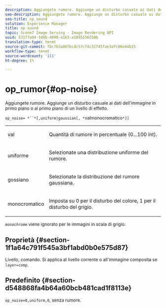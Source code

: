 ```yaml
---
description: Aggiungete rumore. Aggiunge un disturbo casuale ai dati dell’immagine in primo piano o al primo piano di un livello di effetto.
seo-description: Aggiungete rumore. Aggiunge un disturbo casuale ai dati dell’immagine in primo piano o al primo piano di un livello di effetto.
seo-title: op_sound
solution: Experience Manager
title: op_sound
topic: Scene7 Image Serving - Image Rendering API
uuid: 531f7a94-149b-4090-a163-a1895156250b
translation-type: tm+mt
source-git-commit: 7bc7b3a86fbcdc57cfdc31745fae3afc06e44b15
workflow-type: tm+mt
source-wordcount: '111'
ht-degree: 1%

---
```



# op_rumor{#op-noise}

Aggiungete rumore. Aggiunge un disturbo casuale ai dati dell’immagine in primo piano o al primo piano di un livello di effetto.

`op_noise= *``*[,uniform|gaussian[, *`valmonocromatico`*]]`

<table id="table_40675464E5824D52BF392ECCE2DDC03C"> 
 <tbody> 
  <tr> 
   <td colname="col1"> <p><span class="codeph"> val</span> </p> </td> 
   <td colname="col2"> <p>Quantità di rumore in percentuale (0...100 int). </p> </td> 
  </tr> 
  <tr> 
   <td colname="col1"> <p><span class="codeph"> uniforme</span> </p> </td> 
   <td colname="col2"> <p>Selezionate una distribuzione uniforme del rumore. </p> </td> 
  </tr> 
  <tr> 
   <td colname="col1"> <p><span class="codeph"> gossiano</span> </p> </td> 
   <td colname="col2"> <p>Selezionate la distribuzione del rumore gaussiana. </p> </td> 
  </tr> 
  <tr> 
   <td colname="col1"> <p><span class="varname"> monocromatico</span> </p> </td> 
   <td colname="col2"> <p>Imposta su 0 per il disturbo del colore, 1 per il disturbo del grigio. </p> </td> 
  </tr> 
 </tbody> 
</table>

*`monochrome`* viene ignorato per le immagini in scala di grigio.

## Proprietà {#section-1f1a64c791f545a3bf1abd0b0e575d87}

Livello, comando. Si applica al livello corrente o all&#39;immagine composita se `layer=comp`.

## Predefinito {#section-d548868fa4b64a60bcb481cad1f8113e}

`op_noise=0,uniform,0`, senza rumore.
